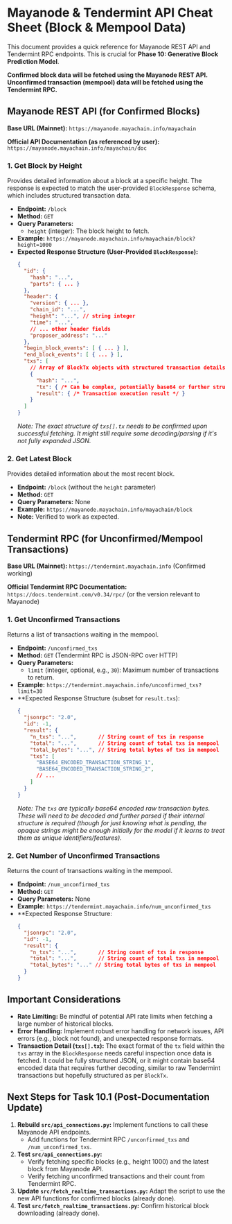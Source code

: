 # Mayanode & Tendermint API Cheat Sheet (Block & Mempool Data)

This document provides a quick reference for Mayanode REST API and Tendermint RPC endpoints. This is crucial for **Phase 10: Generative Block Prediction Model**.

**Confirmed block data will be fetched using the Mayanode REST API. Unconfirmed transaction (mempool) data will be fetched using the Tendermint RPC.**

## Mayanode REST API (for Confirmed Blocks)

**Base URL (Mainnet):** `https://mayanode.mayachain.info/mayachain`

**Official API Documentation (as referenced by user):** `https://mayanode.mayachain.info/mayachain/doc`

### 1. Get Block by Height

Provides detailed information about a block at a specific height. The response is expected to match the user-provided `BlockResponse` schema, which includes structured transaction data.

*   **Endpoint:** `/block`
*   **Method:** `GET`
*   **Query Parameters:**
    *   `height` (integer): The block height to fetch.
*   **Example:** `https://mayanode.mayachain.info/mayachain/block?height=1000`
*   **Expected Response Structure (User-Provided `BlockResponse`):**
    ```json
    {
      "id": {
        "hash": "...",
        "parts": { ... }
      },
      "header": {
        "version": { ... },
        "chain_id": "...",
        "height": "...", // string integer
        "time": "...",
        // ... other header fields
        "proposer_address": "..."
      },
      "begin_block_events": [ { ... } ],
      "end_block_events": [ { ... } ],
      "txs": [ 
        // Array of BlockTx objects with structured transaction details
        {
          "hash": "...",
          "tx": { /* Can be complex, potentially base64 or further structured */ }, 
          "result": { /* Transaction execution result */ }
        }
      ]
    }
    ```
    *Note: The exact structure of `txs[].tx` needs to be confirmed upon successful fetching. It might still require some decoding/parsing if it's not fully expanded JSON.*

### 2. Get Latest Block

Provides detailed information about the most recent block.

*   **Endpoint:** `/block` (without the `height` parameter)
*   **Method:** `GET`
*   **Query Parameters:** None
*   **Example:** `https://mayanode.mayachain.info/mayachain/block`
*   **Note:** Verified to work as expected.

## Tendermint RPC (for Unconfirmed/Mempool Transactions)

**Base URL (Mainnet):** `https://tendermint.mayachain.info` (Confirmed working)

**Official Tendermint RPC Documentation:** `https://docs.tendermint.com/v0.34/rpc/` (or the version relevant to Mayanode)

### 1. Get Unconfirmed Transactions

Returns a list of transactions waiting in the mempool.

*   **Endpoint:** `/unconfirmed_txs`
*   **Method:** `GET` (Tendermint RPC is JSON-RPC over HTTP)
*   **Query Parameters:**
    *   `limit` (integer, optional, e.g., `30`): Maximum number of transactions to return.
*   **Example:** `https://tendermint.mayachain.info/unconfirmed_txs?limit=30`
*   **Expected Response Structure (subset for `result.txs`):
    ```json
    {
      "jsonrpc": "2.0",
      "id": -1,
      "result": {
        "n_txs": "...",       // String count of txs in response
        "total": "...",       // String count of total txs in mempool
        "total_bytes": "...", // String total bytes of txs in mempool
        "txs": [
          "BASE64_ENCODED_TRANSACTION_STRING_1",
          "BASE64_ENCODED_TRANSACTION_STRING_2",
          // ...
        ]
      }
    }
    ```
    *Note: The `txs` are typically base64 encoded raw transaction bytes. These will need to be decoded and further parsed if their internal structure is required (though for just knowing *what* is pending, the opaque strings might be enough initially for the model if it learns to treat them as unique identifiers/features).* 

### 2. Get Number of Unconfirmed Transactions

Returns the count of transactions waiting in the mempool.

*   **Endpoint:** `/num_unconfirmed_txs`
*   **Method:** `GET`
*   **Query Parameters:** None
*   **Example:** `https://tendermint.mayachain.info/num_unconfirmed_txs`
*   **Expected Response Structure:
    ```json
    {
      "jsonrpc": "2.0",
      "id": -1,
      "result": {
        "n_txs": "...",       // String count of txs in response
        "total": "...",       // String count of total txs in mempool
        "total_bytes": "..." // String total bytes of txs in mempool
      }
    }
    ```

## Important Considerations

*   **Rate Limiting:** Be mindful of potential API rate limits when fetching a large number of historical blocks.
*   **Error Handling:** Implement robust error handling for network issues, API errors (e.g., block not found), and unexpected response formats.
*   **Transaction Detail (`txs[].tx`):** The exact format of the `tx` field within the `txs` array in the `BlockResponse` needs careful inspection once data is fetched. It could be fully structured JSON, or it might contain base64 encoded data that requires further decoding, similar to raw Tendermint transactions but hopefully structured as per `BlockTx`.

## Next Steps for Task 10.1 (Post-Documentation Update)

1.  **Rebuild `src/api_connections.py`:** Implement functions to call these Mayanode API endpoints.
    *   Add functions for Tendermint RPC `/unconfirmed_txs` and `/num_unconfirmed_txs`.
2.  **Test `src/api_connections.py`:** 
    *   Verify fetching specific blocks (e.g., height 1000) and the latest block from Mayanode API.
    *   Verify fetching unconfirmed transactions and their count from Tendermint RPC.
3.  **Update `src/fetch_realtime_transactions.py`:** Adapt the script to use the new API functions for confirmed blocks (already done).
4.  **Test `src/fetch_realtime_transactions.py`:** Confirm historical block downloading (already done). 
